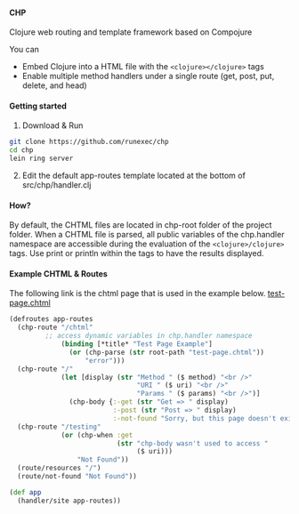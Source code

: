 #### CHP
Clojure web routing and template framework based on Compojure

You can <br />
* Embed Clojure into a HTML file with the ```<clojure></clojure>``` tags
* Enable multiple method handlers under a single route (get, post, put, delete, and head)


#### Getting started

1) Download & Run

```bash
git clone https://github.com/runexec/chp
cd chp
lein ring server
```

2) Edit the default app-routes template located at the bottom of src/chp/handler.clj

#### How?

By default, the CHTML files are located in chp-root folder of the project folder.
When a CHTML file is parsed, all public variables of the chp.handler namespace
are accessible during the evaluation of the ```<clojure>/clojure>``` tags. Use print
 or println within the tags to have the results displayed.


#### Example CHTML & Routes

The following link is the chtml page that is used in the example below. 
<a href="https://github.com/runexec/chp/blob/master/chp-root/test-page.chtml">
   test-page.chtml
</a>


```clojure
(defroutes app-routes
  (chp-route "/chtml" 
  	     ;; access dynamic variables in chp.handler namespace
             (binding [*title* "Test Page Example"]
               (or (chp-parse (str root-path "test-page.chtml"))
                   "error")))
  (chp-route "/"
             (let [display (str "Method " ($ method) "<br />"
                                "URI " ($ uri) "<br />"
                                "Params " ($ params) "<br />")]
               (chp-body {:-get (str "Get => " display)
                          :-post (str "Post => " display)
                          :-not-found "Sorry, but this page doesn't exist"})))
  (chp-route "/testing"
             (or (chp-when :get
                           (str "chp-body wasn't used to access "
                                ($ uri)))
                 "Not Found"))
  (route/resources "/")
  (route/not-found "Not Found"))

(def app
  (handler/site app-routes))
```

